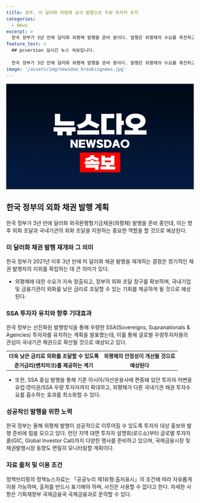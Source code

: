 ```yaml
---
title: 정부, 미 달러화 외평채 공식 발행으로 우량 투자자 유치
categories:
  - News
excerpt: >
  한국 정부가 3년 만에 달러화 외평채 발행을 준비 중이다. 발행은 외평채의 수요를 촉진하고 외화를 조달하는 창구를 확보해 국내 기업의 외화 조달을 지원한다. 선진화된 발행방식 도입으로 SSA 투자자를 유치하며, 글로벌 투자자의 관심을 확대할 것으로 전망된다. 또한, 외평채 발행 이후 시장에서의 안정성을 향상시키고, 국내 기업의 외화자금 조달을 촉진할 것으로 예상된다. 여기에는 투자자 대상의 홍보와 글로벌 투자자 콜을 통한 투자자 소통 등 발행 준비 작업도 철저하게 진행될 예정이다. (단어 수: 150)
feature_text: >
  ## pcversion 실시간 뉴스 속보입니다.

  한국 정부가 3년 만에 달러화 외평채 발행을 준비 중이다. 발행은 외평채의 수요를 촉진하고 외화를 조달하는 창구를 확보해 국내 기업의 외화 조달을 지원한다. 선진화된 발행방식 도입으로 SSA 투자자를 유치하며, 글로벌 투자자의 관심을 확대할 것으로 전망된다. 또한, 외평채 발행 이후 시장에서의 안정성을 향상시키고, 국내 기업의 외화자금 조달을 촉진할 것으로 예상된다. 여기에는 투자자 대상의 홍보와 글로벌 투자자 콜을 통한 투자자 소통 등 발행 준비 작업도 철저하게 진행될 예정이다. (단어 수: 150)
image: '/assets/img/newsdao_breakingnews.jpg'
---
```


<p><img src="/assets/img/newsdao_breakingnews.jpg" alt="pcversion 속보" /></p>

<h2 data-ke-size="size26">한국 정부의 외화 채권 발행 계획</h2>

<p data-ke-size="size16">한국 정부가 3년 만에 달러화 외국환평형기금채권(외평채) 발행을 준비 중인데, 이는 향후 외화 조달과 국내기관의 외화 조달을 지원하는 중요한 역할을 할 것으로 예상된다.</p>

<h3 data-ke-size="size24">미 달러화 채권 발행 재개와 그 의미</h3>

<p data-ke-size="size16">한국 정부가 2021년 이후 3년 만에 미 달러화 채권 발행을 재개하는 결정은 정기적인 채권 발행자의 지위를 확립하는 데 큰 의미가 있다.</p>

<ul>
    <li>외평채에 대한 수요가 지속 창출되고, 정부의 외화 조달 창구를 확보하며, 국내기업 및 금융기관이 외화를 낮은 금리로 조달할 수 있는 기회를 제공하게 될 것으로 예상된다.</li>
</ul>

<h3 data-ke-size="size24">SSA 투자자 유치와 향후 기대효과</h3>

<p data-ke-size="size16">한국 정부는 선진화된 발행방식을 통해 우량한 SSA(Sovereigns, Supranationals & Agencies) 투자자를 유치하는 계획을 발표했는데, 이를 통해 글로벌 우량투자자들의 관심이 국내기관 채권으로 확산될 것으로 예상되고 있다.</p>

<table>
    <tr>
        <td style="text-align: center; height: 17px;"><b>더욱 낮은 금리로 외화를 조달할 수 있도록</b></td>
        <td style="text-align: center; height: 17px;"><b>외평채의 안정성이 개선될 것으로</b></td>
    </tr>
    <tr>
        <td style="text-align: center; height: 17px;"><b>준거금리(벤치마크)를 제공하는 계기</b></td>
        <td style="text-align: center; height: 17px;"><b>예상된다</b></td>
    </tr>
</table>

<ul>
    <li>또한, SSA 중심 발행을 통해 기존 아시아/자산운용사에 편중돼 있던 투자자 저변을 유럽·영미권/SSA 우량 투자자까지 확대하고, 외평채가 다른 국내기관 채권 투자수요를 흡수하는 효과를 최소화할 수 있다.</li>
</ul>

<h3 data-ke-size="size24">성공적인 발행을 위한 노력</h3>

<p data-ke-size="size16">한국 정부는 올해 외평채 발행이 성공적으로 이루어질 수 있도록 투자자 대상 홍보와 발행 준비에 힘을 모으고 있다. 런던 지역 대면 투자자 설명회(로드쇼)부터 글로벌 투자자 콜(GIC, Global Investor Call)까지 다양한 행사를 준비하고 있으며, 국제금융시장 및 채권발행시장 동향도 면밀히 모니터링할 계획이다.</p>

<h3 data-ke-size="size24">자료 출처 및 이용 조건</h3>

<p data-ke-size="size16">정책브리핑의 정책뉴스자료는 「공공누리 제1유형:출처표시」의 조건에 따라 자유롭게 이용 가능하며, 출처를 반드시 표기해야 하며, 사진은 사용할 수 없다고 한다. 자세한 사항은 기획재정부 국제금융국 국제금융과로 문의할 수 있다.</p>

